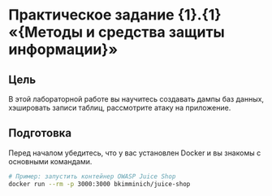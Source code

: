 # Практическое задание {1}.{1} «{Методы и средства защиты информации}»

## Цель
В этой лабораторной работе вы научитесь создавать дампы баз данных, хэшировать записи таблиц, рассмотрите атаку на приложение. 

## Подготовка
Перед началом убедитесь, что у вас установлен Docker и вы знакомы с основными командами.

```bash
# Пример: запустить контейнер OWASP Juice Shop
docker run --rm -p 3000:3000 bkimminich/juice-shop